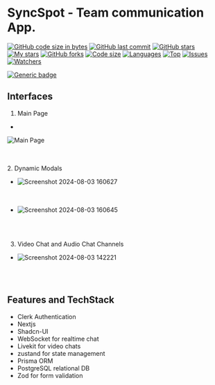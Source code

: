 # SyncSpot - Team communication App.


[![GitHub code size in bytes](https://img.shields.io/github/languages/code-size/aryan-bhokare/syncspot?logo=github&style=for-the-badge)](https://github.com/aryan-bhokare/) 
[![GitHub last commit](https://img.shields.io/github/last-commit/aryan-bhokare/syncspot?style=for-the-badge&logo=git)](https://github.com/aryan-bhokare/) 
[![GitHub stars](https://img.shields.io/github/stars/aryan-bhokare/syncspot?style=for-the-badge)](https://github.com/aryan-bhokare/YourResume/stargazers) 
[![My stars](https://img.shields.io/github/stars/aryan-bhokare?affiliations=OWNER%2CCOLLABORATOR&style=for-the-badge&label=My%20stars)](https://github.com/aryan-bhokare/syncspot/stargazers) 
[![GitHub forks](https://img.shields.io/github/forks/aryan-bhokare/syncspot?style=for-the-badge&logo=git)](https://github.com/aryan-bhokare/syncspot/network)
[![Code size](https://img.shields.io/github/languages/code-size/aryan-bhokare/syncspot?style=for-the-badge)](https://github.com/aryan-bhokare/)
[![Languages](https://img.shields.io/github/languages/count/aryan-bhokare/syncspot?style=for-the-badge)](https://github.com/aryan-bhokare/syncspot/)
[![Top](https://img.shields.io/github/languages/top/aryan-bhokare/syncspot?style=for-the-badge&label=Top%20Languages)](https://github.com/aryan-bhokare/syncspot/)
[![Issues](https://img.shields.io/github/issues/aryan-bhokare/syncspot?style=for-the-badge&label=Issues)](https://github.com/aryan-bhokare/syncspot/)
[![Watchers](	https://img.shields.io/github/watchers/aryan-bhokare/syncspot?label=Watch&style=for-the-badge)](https://github.com/aryan-bhokare/syncspot/) 


[![Generic badge](https://img.shields.io/badge/view-demo-blue?style=for-the-badge&label=View)](https://syncspot-production.up.railway.app/)


## Interfaces

1. Main Page
- 
  
  ![Main Page](https://github.com/user-attachments/assets/4b466926-fafe-474e-b8d9-f8e5c762a821)



   <br/><br />
2. Dynamic Modals
- ![Screenshot 2024-08-03 160627](https://github.com/user-attachments/assets/0e0fd5a2-abd4-4b88-a135-040a60de0ba7)  
  <br/><br />
- ![Screenshot 2024-08-03 160645](https://github.com/user-attachments/assets/025023d5-2a3a-4d95-bd15-88a1b2296a2c)


  <br/><br />
3. Video Chat and Audio Chat Channels
- ![Screenshot 2024-08-03 142221](https://github.com/user-attachments/assets/156b5e12-6d22-4acd-bea6-cb8fa2578c33)


   <br/><br />

## Features and TechStack
- Clerk Authentication
- Nextjs
- Shadcn-UI
- WebSocket for realtime chat
- Livekit for video chats
- zustand for state management
- Prisma ORM
- PostgreSQL relational DB
- Zod for form validation



